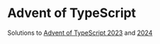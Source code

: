 # Advent of TypeScript

Solutions to [Advent of TypeScript 2023](https://www.adventofts.com/events/2023) and [2024](https://www.adventofts.com/events/2024)
